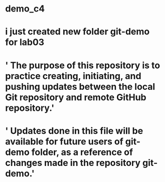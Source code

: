 # demo_c4
# i just created new folder git-demo for lab03
# ' The purpose of this repository is to practice creating, initiating, and pushing updates between the local Git repository and remote GitHub repository.'
# ' Updates done in this file will be available for future users of git-demo folder, as a reference of changes made in the repository git-demo.'


